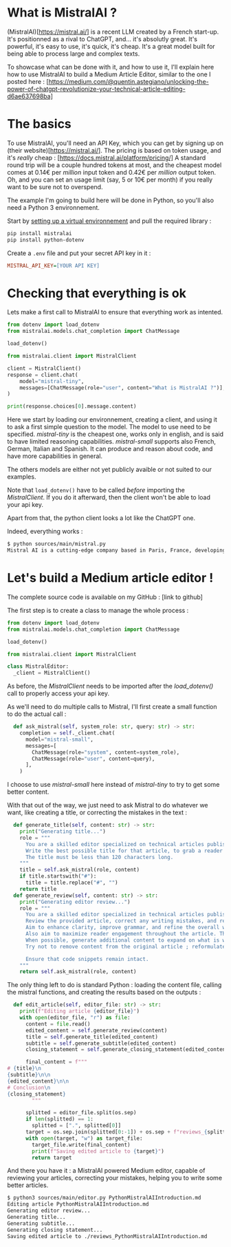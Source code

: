 # What is MistralAI ?

(MistralAI)[https://mistral.ai/] is a recent LLM created by a French start-up. It's positionned as a rival to ChatGPT, and... it's absolutly great.
It's powerful, it's easy to use, it's quick, it's cheap. It's a great model built for being able to process large and complex texts.

To showcase what can be done with it, and how to use it, I'll explain here how to use MistralAI to build a Medium Article Editor, similar to the one I posted here : [https://medium.com/@quentin.astegiano/unlocking-the-power-of-chatgpt-revolutionize-your-technical-article-editing-d6ae637698ba]

# The basics

To use MistralAI, you'll need an API Key, which you can get by signing up on (their website)[https://mistral.ai/].
The pricing is based on token usage, and it's *really* cheap : [https://docs.mistral.ai/platform/pricing/] A standard round trip will be a couple hundred tokens at most, and the cheapest model comes at 0.14€ per *million* input token and 0.42€ per *million* output token. Oh, and you can set an usage limit (say, 5 or 10€ per month) if you really want to be sure not to overspend.

The example I'm going to build here will be done in Python, so you'll also need a Python 3 environnement.

Start by [setting up a virtual environnement](https://medium.com/@quentin.astegiano/effective-python-development-harnessing-the-power-of-virtual-environments-c01308189d6c) and pull the required library : 

```bash 
pip install mistralai 
pip install python-dotenv
```

Create a `.env` file and put your secret API key in it :

```ini
MISTRAL_API_KEY=[YOUR API KEY]
```

# Checking that everything is ok

Lets make a first call to MistralAI to ensure that everything work as intented.

```python 
from dotenv import load_dotenv
from mistralai.models.chat_completion import ChatMessage

load_dotenv()

from mistralai.client import MistralClient

client = MistralClient()
response = client.chat(
    model="mistral-tiny",
    messages=[ChatMessage(role="user", content="What is MistralAI ?")],
)

print(response.choices[0].message.content)
```

Here we start by loading our environnement, creating a client, and using it to ask a first simple question to the model.
The model to use need to be specified.
*mistral-tiny* is the cheapest one, works only in english, and is said to have limited reasoning capabilities.
*mistral-small* supports also French, German, Italian and Spanish. It can produce and reason about code, and have more capabilities in general.

The others models are either not yet publicly avaible or not suited to our examples.

Note that `load_dotenv()` have to be called *before* importing the *MistralClient*. If you do it afterward, then the client won't be able to load your api key.

Apart from that, the python client looks a lot like the ChatGPT one.

Indeed, everything works : 
```bash
$ python sources/main/mistral.py
Mistral AI is a cutting-edge company based in Paris, France, developing large language models. I am delighted to be one of the models developed by Mistral AI. Our models are designed to understand and generate human-like text based on the input they receive. They can be used for various applications such as text generation, translation, summarization, and question.
```

# Let's build a Medium article editor !

The complete source code is available on my GitHub : [link to github]

The first step is to create a class to manage the whole process : 
```python
from dotenv import load_dotenv
from mistralai.models.chat_completion import ChatMessage

load_dotenv()

from mistralai.client import MistralClient

class MistralEditor:
  _client = MistralClient()
```

As before, the *MistralClient* needs to be imported after the *load_dotenv()* call to properly access your api key.

As we'll need to do multiple calls to Mistral, I'll first create a small function to do the actual call : 

```python
  def ask_mistral(self, system_role: str, query: str) -> str:
    completion = self._client.chat(
      model="mistral-small",
      messages=[
        ChatMessage(role="system", content=system_role),
        ChatMessage(role="user", content=query),
      ],
    )
```
I choose to use *mistral-small* here instead of *mistral-tiny* to try to get some better content.

With that out of the way, we just need to ask Mistral to do whatever we want, like creating a title, or correcting the mistakes in the text : 
```python
  def generate_title(self, content: str) -> str:
    print("Generating title...")
    role = """
      You are a skilled editor specialized on technical articles published on the internet.
      Write the best possible title for that article, to grab a reader attention and to maximize engagement.
      The title must be less than 120 characters long.
    """
    title = self.ask_mistral(role, content)
    if title.startswith("#"):
      title = title.replace("#", "")
    return title
  def generate_review(self, content: str) -> str:
    print("Generating editor review...")
    role = """
      You are a skilled editor specialized in technical articles published on the internet.
      Review the provided article, correct any writing mistakes, and reformulate when necessary— even if it involves rewriting entire sentences. Create actual sentences when they are missing.
      Aim to enhance clarity, improve grammar, and refine the overall writing quality.
      Also aim to maximize reader engagement throughout the article. The sections titles can also be rewritten when appropriate.
      When possible, generate additional content to expand on what is written in the article, without changing the original meaning.
      Try not to remove content from the original article ; reformulate when necessary, but keep at least the meaning of what was written.

      Ensure that code snippets remain intact.    
    """
    return self.ask_mistral(role, content)
```

The only thing left to do is standard Python : loading the content file, calling the mistral functions, and creating the results based on the outputs : 
```python
  def edit_article(self, editor_file: str) -> str:
    print(f"Editing article {editor_file}")
    with open(editor_file, "r") as file:
      content = file.read()
      edited_content = self.generate_review(content)
      title = self.generate_title(edited_content)
      subtitle = self.generate_subtitle(edited_content)
      closing_statement = self.generate_closing_statement(edited_content)

      final_content = f"""
# {title}\n 
{subtitle}\n\n
{edited_content}\n\n
# Conclusion\n
{closing_statement}
        """

      splitted = editor_file.split(os.sep)
      if len(splitted) == 1:
        splitted = [".", splitted[0]]
      target = os.sep.join(splitted[0:-1]) + os.sep + f"reviews_{splitted[-1]}"
      with open(target, "w") as target_file:
        target_file.write(final_content)
        print(f"Saving edited article to {target}")
        return target
```

And there you have it : a MistralAI powered Medium editor, capable of reviewing your articles, correcting your mistakes, helping you to write some better articles.

```bash
$ python3 sources/main/editor.py PythonMistralAIIntroduction.md
Editing article PythonMistralAIIntroduction.md
Generating editor review...
Generating title...
Generating subtitle...
Generating closing statement...
Saving edited article to ./reviews_PythonMistralAIIntroduction.md
```
